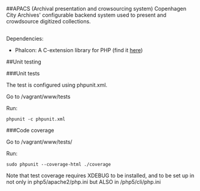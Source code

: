 ##APACS (Archival presentation and crowsourcing system)
Copenhagen City Archives' configurable backend system used to present and crowdsource digitized collections.

##
Dependencies:

* Phalcon: A C-extension library for PHP (find it [here](https://phalconphp.com/en/))

##Unit testing

###Unit tests

The test is configured using phpunit.xml.

Go to /vagrant/www/tests

Run:

```
phpunit -c phpunit.xml
```

###Code coverage

Go to /vagrant/www/tests/

Run:


```
sudo phpunit --coverage-html ./coverage
```

Note that test coverage requires XDEBUG to be installed, and to be set up in not only in php5/apache2/php.ini but ALSO in /php5/cli/php.ini
